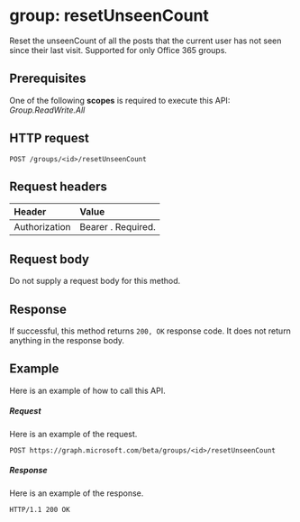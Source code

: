 # group: resetUnseenCount

Reset the unseenCount of all the posts that the current user has not seen since their last visit. Supported for 
only Office 365 groups.

## Prerequisites
One of the following **scopes** is required to execute this API: *Group.ReadWrite.All* 
## HTTP request
<!-- { "blockType": "ignored" } -->
```http
POST /groups/<id>/resetUnseenCount
```
## Request headers
| Header       | Value |
|:---------------|:--------|
| Authorization  | Bearer <token>. Required.  |

## Request body
Do not supply a request body for this method.

## Response
If successful, this method returns `200, OK` response code. It does not return anything in the response body.

## Example
Here is an example of how to call this API.
##### Request
Here is an example of the request.
<!-- {
  "blockType": "request",
  "name": "group_resetunseencount"
}-->
```http
POST https://graph.microsoft.com/beta/groups/<id>/resetUnseenCount
```

##### Response
Here is an example of the response. 
<!-- {
  "blockType": "response",
  "truncated": true
} -->
```http
HTTP/1.1 200 OK
```

<!-- uuid: 8fcb5dbc-d5aa-4681-8e31-b001d5168d79
2015-10-25 14:57:30 UTC -->
<!-- {
  "type": "#page.annotation",
  "description": "group: resetUnseenCount",
  "keywords": "",
  "section": "documentation",
  "tocPath": ""
}-->


<!-- {
  "type": "#page.annotation",
  "description": "",
  "tocPath": "/beta reference/Groups/group/Reset unseen count",
  "apiVersion": "beta",
  "section": "documentation",
  "canonicalURL": "/en-us/api-reference/v1.0/api/group_resetunseencount"
} -->
